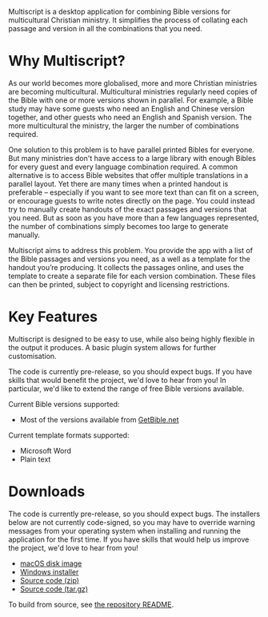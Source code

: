 Multiscript is a desktop application for combining Bible versions for multicultural Christian ministry. It simplifies
the process of collating each passage and version in all the combinations that you need.

# Why Multiscript?
As our world becomes more globalised, more and more Christian ministries are becoming multicultural. Multicultural
ministries regularly need copies of the Bible with one or more versions shown in parallel. For example, a Bible
study may have some guests who need an English and Chinese version together, and other guests who need an English and
Spanish version. The more multicultural the ministry, the larger the number of combinations required. 

One solution to this problem is to have parallel printed Bibles for everyone. But many ministries don't have access to
a large library with enough Bibles for every guest and every language combination required. A common alternative
is to access Bible websites that offer multiple translations in a parallel layout. Yet there are many
times when a printed handout is preferable – especially if you want to see more text than can fit on a screen, or
encourage guests to write notes directly on the page. You could instead try to manually create handouts of the exact
passages and versions that you need. But as soon as you have more than a few languages represented, the number of
combinations simply becomes too large to generate manually.

Multiscript aims to address this problem. You provide the app with a list of the Bible passages and versions you need,
as a well as a template for the handout you’re producing. It collects the passages online, and uses the template to
create a separate file for each version combination. These files can then be printed, subject to copyright and
licensing restrictions.

# Key Features
Multiscript is designed to be easy to use, while also being highly flexible in the output it produces. A basic plugin
system allows for further customisation.

The code is currently pre-release, so you should expect bugs. If you have skills that would benefit the project,
we'd love to hear from you! In particular, we'd like to extend the range of free Bible versions available.

Current Bible versions supported:
  - Most of the versions available from [GetBible.net](https://getbible.net/)

Current template formats supported:
  - Microsoft Word
  - Plain text

# Downloads
The code is currently pre-release, so you should expect bugs. The installers below are not currently code-signed, so
you may have to override warning messages from your operating system when installing and running the application for
the first time. If you have skills that would help us improve the project, we'd love to hear from you!

  - [macOS disk image](https://github.com/multiscript/multiscript/releases/download/v0.8.5/Multiscript.dmg)
  - [Windows installer](https://github.com/multiscript/multiscript/releases/download/v0.8.5/multiscript_installer.exe)
  - [Source code (zip)](https://github.com/multiscript/multiscript/archive/refs/tags/v0.8.5.zip)
  - [Source code (tar.gz)](https://github.com/multiscript/multiscript/archive/refs/tags/v0.8.5.tar.gz)

To build from source, see [the repository README](https://github.com/multiscript/multiscript#build-instructions).

